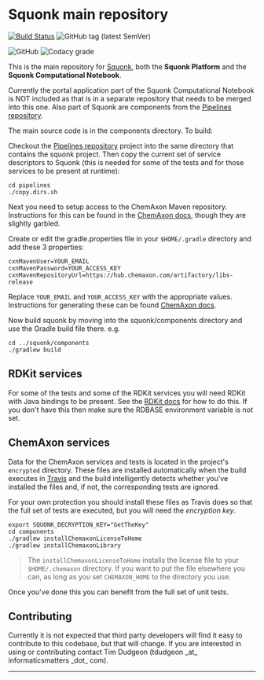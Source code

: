# Squonk main repository

[![Build Status](https://travis-ci.com/InformaticsMatters/squonk.svg?branch=master)](https://travis-ci.com/InformaticsMatters/squonk)
![GitHub tag (latest SemVer)](https://img.shields.io/github/tag/informaticsmatters/squonk)

![GitHub](https://img.shields.io/github/license/informaticsmatters/squonk)
![Codacy grade](https://img.shields.io/codacy/grade/d7ff748f71f04962b4131975a14864d3)

This is the main repository for [Squonk], both the **Squonk
Platform** and the **Squonk Computational Notebook**.

Currently the portal application part of the Squonk Computational Notebook
is NOT included as that is in a separate repository that needs to be merged
into this one. Also part of Squonk are components from the [Pipelines repository].

The main source code is in the components directory. To build:

Checkout the [Pipelines repository] project into the same directory that 
contains the squonk project. Then copy the current set of service descriptors
to Squonk (this is needed for some of the tests and for those services to be
present at runtime):

    cd pipelines
    ./copy.dirs.sh

Next you need to setup access to the ChemAxon Maven repository. 
Instructions for this can be found in the [ChemAxon docs],
though they are slightly garbled.

Create or edit the gradle.properties file in your `$HOME/.gradle` directory
and add these 3 properties:

    cxnMavenUser=YOUR_EMAIL
    cxnMavenPassword=YOUR_ACCESS_KEY
    cxnMavenRepositoryUrl=https://hub.chemaxon.com/artifactory/libs-release

Replace `YOUR_EMAIL` and `YOUR_ACCESS_KEY` with the appropriate values.
Instructions for generating these can be found [ChemAxon docs].

Now build squonk by moving into the squonk/components directory and use the 
Gradle build file there. e.g.

    cd ../squonk/components
    ./gradlew build

## RDKit services
For some of the tests and some of the RDKit services you will need RDKit with
Java bindings to be present. See the [RDKit docs] for how to do this. If you
don't have this then make sure the RDBASE environment variable is not set.

## ChemAxon services
Data for the ChemAxon services and tests is located in the project's
`encrypted` directory. These files are installed automatically when the build
executes in [Travis] and the build intelligently detects whether you've
installed the files and, if not, the corresponding tests are ignored.

For your own protection you should install these files as Travis does
so that the full set of tests are executed, but you will need the
_encryption key_.

    export SQUONK_DECRYPTION_KEY="GetTheKey"
    cd components
    ./gradlew installChemaxonLicenseToHome
    ./gradlew installChemaxonLibrary

>   The `installChemaxonLicenseToHome` installs the license file to your
    `$HOME/.chemaxon` directory. If you want to put the file elsewhere you
    can, as long as you set `CHEMAXON_HOME` to the directory you use.

Once you've done this you can benefit from the full set of unit tests.

## Contributing
Currently it is not expected that third party developers will find it
easy to contribute to this codebase, but that will change. If you are
interested in using or contributing contact Tim Dudgeon
(tdudgeon \_at\_ informaticsmatters \_dot\_ com).

---

[ChemAxon docs]: https://docs.chemaxon.com/display/docs/Public+Repository#PublicRepository-HowtoCongfigureYourProject
[Pipelines repository]: https://github.com/InformaticsMatters/pipelines
[RDKit docs]: http://rdkit.org/docs/Install.html#building-from-source
[Squonk]: (http://squonk.it)
[Travis]: https://travis-ci.org/InformaticsMatters/squonk

